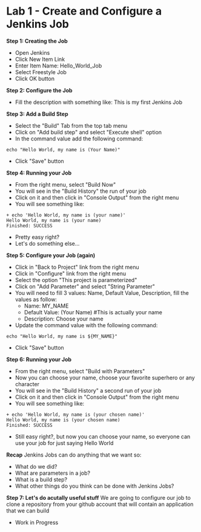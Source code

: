 # Lab 1 - Create and Configure a Jenkins Job

**Step 1: Creating the Job**
* Open Jenkins
* Click New Item Link
* Enter Item Name: Hello_World_Job
* Select Freestyle Job
* Click OK button

**Step 2: Configure the Job**
* Fill the description with something like: This is my first Jenkins Job
  
**Step 3: Add a Build Step**
* Select the "Build" Tab from the top tab menu
* Click on "Add build step" and select "Execute shell" option
* In the command value add the following command:
```
echo "Hello World, my name is (Your Name)"
```
* Click "Save" button

**Step 4: Running your Job**
* From the right menu, select "Build Now"
* You will see in the "Build History" the run of your job
* Click on it and then click in "Console Output" from the right menu
* You will see something like:
```
+ echo 'Hello World, my name is (your name)'
Hello World, my name is (your name)
Finished: SUCCESS
```
* Pretty easy right?
* Let's do something else...

**Step 5: Configure your Job (again)**
* Click in "Back to Project" link from the right menu
* Click in "Configure" link from the right menu
* Select the option "This project is parameterized"
* Click on "Add Parameter" and select "String Parameter"
* You will need to fill 3 values: Name, Default Value, Description, fill the values as follow:
  * Name: MY_NAME
  * Default Value: (Your Name) #This is actually your name 
  * Description: Choose your name
* Update the command value with the following command:
```
echo "Hello World, my name is ${MY_NAME}"
```
* Click "Save" button

**Step 6: Running your Job**
* From the right menu, select "Build with Parameters"
* Now you can choose your name, choose your favorite superhero or any character
* You will see in the "Build History" a second run of your job
* Click on it and then click in "Console Output" from the right menu
* You will see something like:
```
+ echo 'Hello World, my name is (your chosen name)'
Hello World, my name is (your chosen name)
Finished: SUCCESS
```
* Still easy right?, but now you can choose your name, so everyone can use your job for just saying Hello World

**Recap**
Jenkins Jobs can do anything that we want so:
* What do we did?
* What are parameters in a job?
* What is a build step?
* What other things do you think can be done with Jenkins Jobs?

**Step 7: Let's do acutally useful stuff**
We are going to configure our job to clone a repository from your github account that will contain an application that we can build
* Work in Progress

